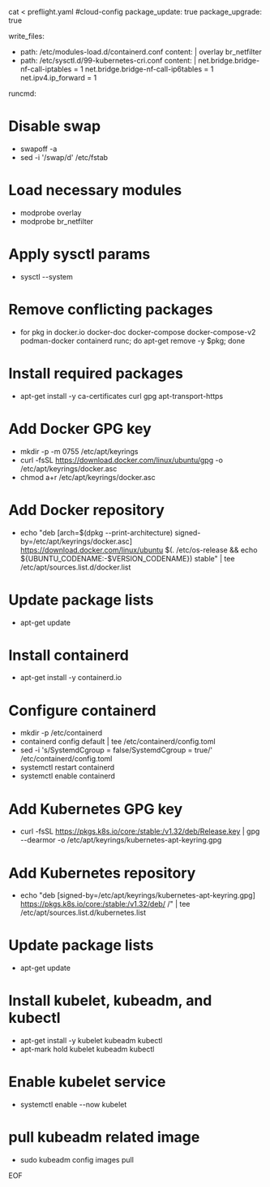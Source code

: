 cat <<EOF > preflight.yaml
#cloud-config
package_update: true
package_upgrade: true

write_files:
  - path: /etc/modules-load.d/containerd.conf
    content: |
      overlay
      br_netfilter
  - path: /etc/sysctl.d/99-kubernetes-cri.conf
    content: |
      net.bridge.bridge-nf-call-iptables = 1
      net.bridge.bridge-nf-call-ip6tables = 1
      net.ipv4.ip_forward = 1

runcmd:
  # Disable swap
  - swapoff -a
  - sed -i '/swap/d' /etc/fstab

  # Load necessary modules
  - modprobe overlay
  - modprobe br_netfilter

  # Apply sysctl params
  - sysctl --system

  # Remove conflicting packages
  - for pkg in docker.io docker-doc docker-compose docker-compose-v2 podman-docker containerd runc; do apt-get remove -y $pkg; done

  # Install required packages
  - apt-get install -y ca-certificates curl gpg apt-transport-https

  # Add Docker GPG key
  - mkdir -p -m 0755 /etc/apt/keyrings
  - curl -fsSL https://download.docker.com/linux/ubuntu/gpg -o /etc/apt/keyrings/docker.asc
  - chmod a+r /etc/apt/keyrings/docker.asc

  # Add Docker repository
  - echo "deb [arch=$(dpkg --print-architecture) signed-by=/etc/apt/keyrings/docker.asc] https://download.docker.com/linux/ubuntu $(. /etc/os-release && echo ${UBUNTU_CODENAME:-$VERSION_CODENAME}) stable" | tee /etc/apt/sources.list.d/docker.list

  # Update package lists
  - apt-get update

  # Install containerd
  - apt-get install -y containerd.io

  # Configure containerd
  - mkdir -p /etc/containerd
  - containerd config default | tee /etc/containerd/config.toml
  - sed -i 's/SystemdCgroup = false/SystemdCgroup = true/' /etc/containerd/config.toml
  - systemctl restart containerd
  - systemctl enable containerd

  # Add Kubernetes GPG key
  - curl -fsSL https://pkgs.k8s.io/core:/stable:/v1.32/deb/Release.key | gpg --dearmor -o /etc/apt/keyrings/kubernetes-apt-keyring.gpg

  # Add Kubernetes repository
  - echo "deb [signed-by=/etc/apt/keyrings/kubernetes-apt-keyring.gpg] https://pkgs.k8s.io/core:/stable:/v1.32/deb/ /" | tee /etc/apt/sources.list.d/kubernetes.list
 
  # Update package lists
  - apt-get update

  # Install kubelet, kubeadm, and kubectl
  - apt-get install -y kubelet kubeadm kubectl
  - apt-mark hold kubelet kubeadm kubectl

  # Enable kubelet service
  - systemctl enable --now kubelet

  # pull kubeadm related image
  - sudo kubeadm config images pull
  
EOF

